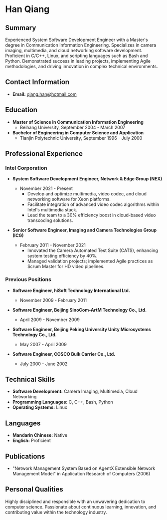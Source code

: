# Han Qiang

## Summary
Experienced System Software Development Engineer with a Master's degree in Communication Information Engineering. Specializes in camera imaging, multimedia, and cloud networking software development. Proficient in C/C++, Linux, and scripting languages such as Bash and Python. Demonstrated success in leading projects, implementing Agile methodologies, and driving innovation in complex technical environments.

## Contact Information
- **Email:** [qiang.han@hotmail.com](mailto:qiang.han@hotmail.com)

## Education
- **Master of Science in Communication Information Engineering**
  - Beihang University, September 2004 - March 2007
- **Bachelor of Engineering in Computer Science and Application**
  - Tianjin Polytechnic University, September 1996 - July 2000

## Professional Experience
### Intel Corporation
- **System Software Development Engineer, Network & Edge Group (NEX)**
  - November 2021 - Present
    - Develop and optimize multimedia, video codec, and cloud networking software for Xeon platforms.
    - Facilitate integration of advanced video codec algorithms within Intel's multimedia stack.
    - Lead the team to a 30% efficiency boost in cloud-based video transcoding solutions.

- **Senior Software Engineer, Imaging and Camera Technologies Group (ICG)**
  - February 2011 - November 2021
    - Innovated the Camera Automated Test Suite (CATS), enhancing system testing efficiency by 40%.
    - Managed validation projects; implemented Agile practices as Scrum Master for HD video pipelines.

### Previous Positions
- **Software Engineer, hiSoft Technology International Ltd.**
  - November 2009 - February 2011

- **Software Engineer, Beijing SinoCom-ArtM Technology Co., Ltd.**
  - April 2009 - November 2009

- **Software Engineer, Beijing Peking University Unity Microsystems Technology Co., Ltd.**
  - May 2007 - April 2009

- **Software Engineer, COSCO Bulk Carrier Co., Ltd.**
  - July 2000 - June 2002

## Technical Skills
- **Software Development:** Camera Imaging, Multimedia, Cloud Networking
- **Programming Languages:** C, C++, Bash, Python
- **Operating Systems:** Linux

## Languages
- **Mandarin Chinese:** Native
- **English:** Proficient

## Publications
- "Network Management System Based on AgentX Extensible Network Management Model" in Application Research of Computers (2006)

## Personal Qualities
Highly disciplined and responsible with an unwavering dedication to computer science. Passionate about continuous learning, innovation, and contributing value within the technology industry.